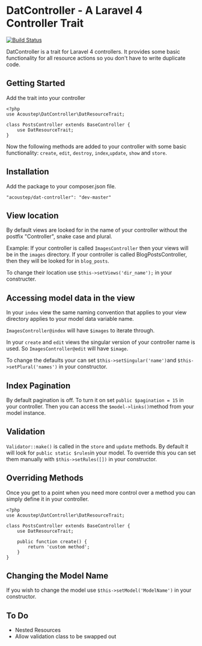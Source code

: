 # DatController - A Laravel 4 Controller Trait

[![Build Status](https://travis-ci.org/acoustep/dat-controller.svg?branch=master)](https://travis-ci.org/acoustep/dat-controller)

DatController is a trait for Laravel 4 controllers.  It provides some basic functionality for all resource actions so you don't have to write duplicate code.

## Getting Started

Add the trait into your controller

```
<?php
use Acoustep\DatController\DatResourceTrait;

class PostsController extends BaseController {
	use DatResourceTrait;
}
```

Now the following methods are added to your controller with some basic functionality: ```create```, ```edit```, ```destroy```, ```index```,```update```, ```show``` and ```store```.


## Installation

Add the package to your composer.json file.

```
"acoustep/dat-controller": "dev-master"
```

## View location

By default views are looked for in the name of your controller without the postfix "Controller", snake case and plural. 

Example: If your controller is called ```ImagesController``` then your views will be in the ```images``` directory.  If your controller is called BlogPostsController, then they will be looked for in ```blog_posts```.

To change their location use ```$this->setViews('dir_name');``` in your constructer.

## Accessing model data in the view

In your ```index``` view the same naming convention that applies to your view directory applies to your model data variable name.

```ImagesController@index``` will have ```$images``` to iterate through.

In your ```create``` and ```edit``` views the singular version of your controller name is used.  So ```ImagesController@edit``` will have ```$image```.

To change the defaults your can set ```$this->setSingular('name')```and ```$this->setPlural('names')``` in your constructor.

## Index Pagination

By default pagination is off. To turn it on set ```public $pagination = 15``` in your controller. Then you can access the ```$model->links()```method from your model instance.

## Validation

```Validator::make()``` is called in the ```store``` and ```update``` methods.  By default it will look for ```public static $rules```in your model.  To override this you can set them manually with ```$this->setRules([])``` in your constructor.

## Overriding Methods

Once you get to a point when you need more control over a method you can simply define it in your controller.

```
<?php
use Acoustep\DatController\DatResourceTrait;

class PostsController extends BaseController {
	use DatResourceTrait;
	
	public function create() {
		return 'custom method';
	}
}
```

## Changing the Model Name

If you wish to change the model use ```$this->setModel('ModelName')``` in your constructor.

## To Do

* Nested Resources
* Allow validation class to be swapped out
